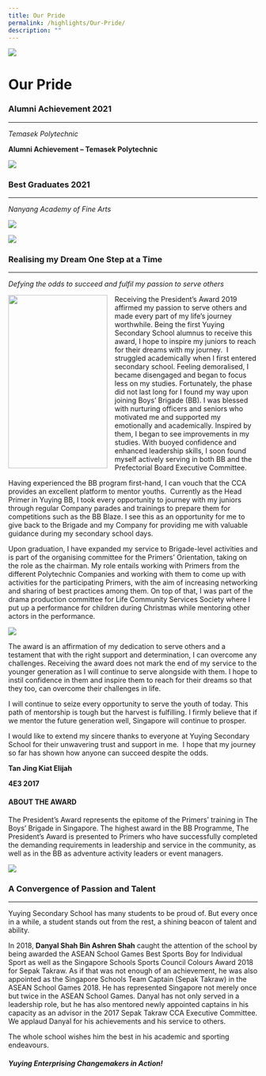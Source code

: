 ```yaml
---
title: Our Pride
permalink: /highlights/Our-Pride/
description: ""
---
```

![](/images/Highlights.jpg)

Our Pride
=========

### Alumni Achievement 2021
-----------------------

_Temasek Polytechnic_  
  
**Alumni Achievement – Temasek Polytechnic**

![](/images/Pride.png)

### Best Graduates 2021
-------------------

_Nanyang Academy of Fine Arts_

![](/images/Best1.png)

![](/images/Best2.png)

### Realising my Dream One Step at a Time
-------------------------------------

_Defying the odds to succeed and fulfil my passion to serve others_




<img src="/images/BG.png" style="width:200px;height:350px;margin-right:15px;" align = "left">

Receiving the President’s Award 2019 affirmed my passion to serve others and made every part of my life’s journey worthwhile. Being the first Yuying Secondary School alumnus to receive this award, I hope to inspire my juniors to reach for their dreams with my journey.  I struggled academically when I first entered secondary school. Feeling demoralised, I became disengaged and began to focus less on my studies. Fortunately, the phase did not last long for I found my way upon joining Boys’ Brigade (BB). I was blessed with nurturing officers and seniors who motivated me and supported my emotionally and academically. Inspired by them, I began to see improvements in my studies. With buoyed confidence and enhanced leadership skills, I soon found myself actively serving in both BB and the Prefectorial Board Executive Committee.

Having experienced the BB program first-hand, I can vouch that the CCA provides an excellent platform to mentor youths.  Currently as the Head Primer in Yuying BB, I took every opportunity to journey with my juniors through regular Company parades and trainings to prepare them for competitions such as the BB Blaze. I see this as an opportunity for me to give back to the Brigade and my Company for providing me with valuable guidance during my secondary school days. 

  

Upon graduation, I have expanded my service to Brigade-level activities and is part of the organising committee for the Primers’ Orientation, taking on the role as the chairman. My role entails working with Primers from the different Polytechnic Companies and working with them to come up with activities for the participating Primers, with the aim of increasing networking and sharing of best practices among them. On top of that, I was part of the drama production committee for Life Community Services Society where I put up a performance for children during Christmas while mentoring other actors in the performance.

![](/images/BG1.png)

The award is an affirmation of my dedication to serve others and a testament that with the right support and determination, I can overcome any challenges. Receiving the award does not mark the end of my service to the younger generation as I will continue to serve alongside with them. I hope to instil confidence in them and inspire them to reach for their dreams so that they too, can overcome their challenges in life. 

  

I will continue to seize every opportunity to serve the youth of today. This path of mentorship is tough but the harvest is fulfilling. I firmly believe that if we mentor the future generation well, Singapore will continue to prosper.

  

I would like to extend my sincere thanks to everyone at Yuying Secondary School for their unwavering trust and support in me.  I hope that my journey so far has shown how anyone can succeed despite the odds. 

  

**Tan Jing Kiat Elijah** 

**4E3 2017**

#### ABOUT THE AWARD

The President’s Award represents the epitome of the Primers’ training in The Boys’ Brigade in Singapore. The highest award in the BB Programme, The President’s Award is presented to Primers who have successfully completed the demanding requirements in leadership and service in the community, as well as in the BB as adventure activity leaders or event managers.

![](/images/BG2.png)

### A Convergence of Passion and Talent
-----------------------------------

Yuying Secondary School has many students to be proud of. But every once in a while, a student stands out from the rest, a shining beacon of talent and ability. 

  

In 2018, **Danyal Shah Bin Ashren Shah** caught the attention of the school by being awarded the ASEAN School Games Best Sports Boy for Individual Sport as well as the Singapore Schools Sports Council Colours Award 2018 for Sepak Takraw. As if that was not enough of an achievement, he was also appointed as the Singapore Schools Team Captain (Sepak Takraw) in the ASEAN School Games 2018. He has represented Singapore not merely once but twice in the ASEAN School Games. Danyal has not only served in a leadership role, but he has also mentored newly appointed captains in his capacity as an advisor in the 2017 Sepak Takraw CCA Executive Committee. We applaud Danyal for his achievements and his service to others. 

  

The whole school wishes him the best in his academic and sporting endeavours.

##### **Yuying Enterprising Changemakers in Action!**